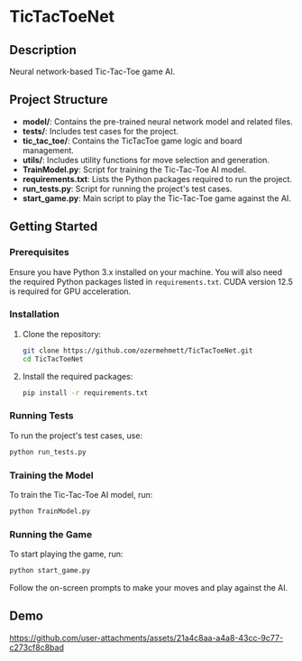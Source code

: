 # TicTacToeNet

## Description
Neural network-based Tic-Tac-Toe game AI.

## Project Structure
- **model/**: Contains the pre-trained neural network model and related files.
- **tests/**: Includes test cases for the project.
- **tic_tac_toe/**: Contains the TicTacToe game logic and board management.
- **utils/**: Includes utility functions for move selection and generation.
- **TrainModel.py**: Script for training the Tic-Tac-Toe AI model.
- **requirements.txt**: Lists the Python packages required to run the project.
- **run_tests.py**: Script for running the project's test cases.
- **start_game.py**: Main script to play the Tic-Tac-Toe game against the AI.

## Getting Started

### Prerequisites
Ensure you have Python 3.x installed on your machine. You will also need the required Python packages listed in `requirements.txt`. CUDA version 12.5 is required for GPU acceleration.

### Installation
1. Clone the repository:
    ```bash
    git clone https://github.com/ozermehmett/TicTacToeNet.git
    cd TicTacToeNet
    ```

2. Install the required packages:
    ```bash
    pip install -r requirements.txt
    ```

### Running Tests
To run the project's test cases, use:
```bash
python run_tests.py
```

### Training the Model
To train the Tic-Tac-Toe AI model, run:
```bash
python TrainModel.py
```

### Running the Game
To start playing the game, run:
```bash
python start_game.py
```

Follow the on-screen prompts to make your moves and play against the AI.

## Demo
https://github.com/user-attachments/assets/21a4c8aa-a4a8-43cc-9c77-c273cf8c8bad
